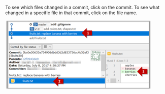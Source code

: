 To see which files changed in a commit, click on the commit. To see what changed in a specific file in that commit, click on the file name.

<img src="images/sourcetree_1.png" height="220" />
<p/>
